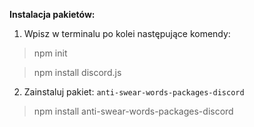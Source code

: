 **Instalacja pakietów:**

1. Wpisz w terminalu po kolei następujące komendy:

 > npm init

 > npm install discord.js

2. Zainstaluj pakiet: `anti-swear-words-packages-discord`
   
> npm install anti-swear-words-packages-discord
